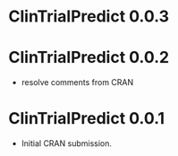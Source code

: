 # ClinTrialPredict 0.0.3

# ClinTrialPredict 0.0.2

* resolve comments from CRAN

# ClinTrialPredict 0.0.1

* Initial CRAN submission.

